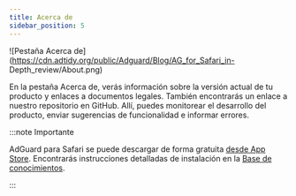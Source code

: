 ```yaml
---
title: Acerca de
sidebar_position: 5
---
```


![Pestaña Acerca de](https://cdn.adtidy.org/public/Adguard/Blog/AG_for_Safari_in- Depth_review/About.png)

En la pestaña Acerca de, verás información sobre la versión actual de tu producto y enlaces a documentos legales. También encontrarás un enlace a nuestro repositorio en GitHub. Allí, puedes monitorear el desarrollo del producto, enviar sugerencias de funcionalidad e informar errores.

:::note Importante

AdGuard para Safari se puede descargar de forma gratuita [desde App Store](https://apps.apple.com/app/adguard-for-safari/id1440147259). Encontrarás instrucciones detalladas de instalación en la [Base de conocimientos](/adguard-for-safari/installation/).

:::
